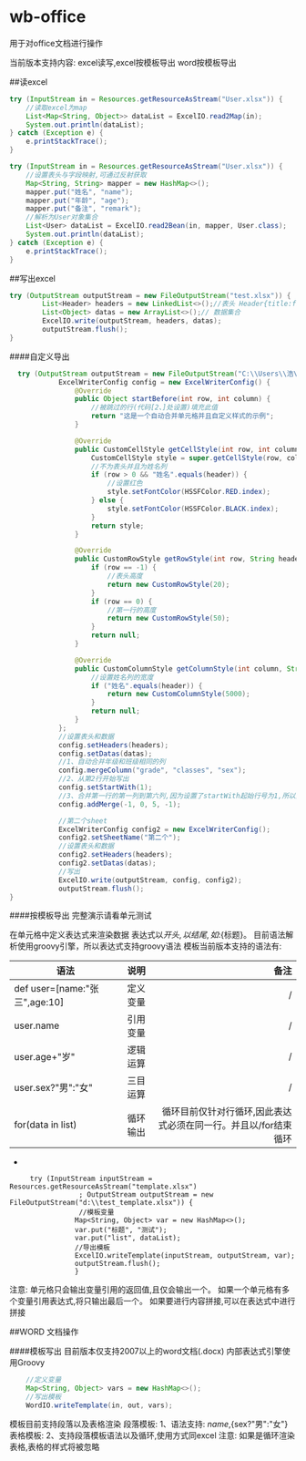 # wb-office
用于对office文档进行操作

当前版本支持内容:
excel读写,excel按模板导出
word按模板导出

##读excel
```java
try (InputStream in = Resources.getResourceAsStream("User.xlsx")) {
    //读取excel为map
    List<Map<String, Object>> dataList = ExcelIO.read2Map(in);
    System.out.println(dataList);
} catch (Exception e) {
    e.printStackTrace();
}
```

```java
try (InputStream in = Resources.getResourceAsStream("User.xlsx")) {
    //设置表头与字段映射,可通过反射获取
    Map<String, String> mapper = new HashMap<>();
    mapper.put("姓名", "name");
    mapper.put("年龄", "age");
    mapper.put("备注", "remark");
    //解析为User对象集合
    List<User> dataList = ExcelIO.read2Bean(in, mapper, User.class);
    System.out.println(dataList);
} catch (Exception e) {
    e.printStackTrace();
}
```
##写出excel
```java
try (OutputStream outputStream = new FileOutputStream("test.xlsx")) {
        List<Header> headers = new LinkedList<>();//表头 Header{title:field}
        List<Object> datas = new ArrayList<>();// 数据集合
        ExcelIO.write(outputStream, headers, datas);
        outputStream.flush();
}
```

####自定义导出
```java
  try (OutputStream outputStream = new FileOutputStream("C:\\Users\\浩\\Desktop\\test_2.xlsx")) {
            ExcelWriterConfig config = new ExcelWriterConfig() {
                @Override
                public Object startBefore(int row, int column) {
                    //被跳过的行(代码[2、]处设置)填充此值
                    return "这是一个自动合并单元格并且自定义样式的示例";
                }

                @Override
                public CustomCellStyle getCellStyle(int row, int column, String header, Object value) {
                    CustomCellStyle style = super.getCellStyle(row, column, header, value);
                    //不为表头并且为姓名列
                    if (row > 0 && "姓名".equals(header)) {
                        //设置红色
                        style.setFontColor(HSSFColor.RED.index);
                    } else {
                        style.setFontColor(HSSFColor.BLACK.index);
                    }
                    return style;
                }

                @Override
                public CustomRowStyle getRowStyle(int row, String header) {
                    if (row == -1) {
                        //表头高度
                        return new CustomRowStyle(20);
                    }
                    if (row == 0) {
                        //第一行的高度
                        return new CustomRowStyle(50);
                    }
                    return null;
                }

                @Override
                public CustomColumnStyle getColumnStyle(int column, String header) {
                    //设置姓名列的宽度
                    if ("姓名".equals(header)) {
                        return new CustomColumnStyle(5000);
                    }
                    return null;
                }
            };
            //设置表头和数据
            config.setHeaders(headers);
            config.setDatas(datas);
            //1、自动合并年级和班级相同的列
            config.mergeColumn("grade", "classes", "sex");
            //2、从第2行开始写出
            config.setStartWith(1);
            //3、合并第一行的第一列到第六列,因为设置了startWith起始行号为1,所以第一列为-1
            config.addMerge(-1, 0, 5, -1);

            //第二个sheet
            ExcelWriterConfig config2 = new ExcelWriterConfig();
            config2.setSheetName("第二个");
            //设置表头和数据
            config2.setHeaders(headers);
            config2.setDatas(datas);
            //写出
            ExcelIO.write(outputStream, config, config2);
            outputStream.flush();
}
```

####按模板导出
完整演示请看单元测试

在单元格中定义表达式来渲染数据
表达式以${开头,以}结尾,如:${标题}。
目前语法解析使用groovy引擎，所以表达式支持groovy语法
模板当前版本支持的语法有:

|             语法              |             说明                        | 备注                      |
| ------------------------------|:--------------------------------------:| -------------------------:|
| def user=[name:"张三",age:10] |              定义变量                    |          /              |
| user.name                     |              引用变量                    |     /            |
| user.age+"岁"                 | 逻辑运算                                 |        /             |
| user.sex?"男":"女"            |  三目运算                                |     /     |
| for(data in list)            |   循环输出                                |   循环目前仅针对行循环,因此表达式必须在同一行。并且以/for结束循环      |
-
```
     try (InputStream inputStream = Resources.getResourceAsStream("template.xlsx")
                 ; OutputStream outputStream = new FileOutputStream("d:\\test_template.xlsx")) {
                 //模板变量
                Map<String, Object> var = new HashMap<>();
                var.put("标题", "测试");
                var.put("list", dataList);
                //导出模板
                ExcelIO.writeTemplate(inputStream, outputStream, var);
                outputStream.flush();
                }
```
注意: 单元格只会输出变量引用的返回值,且仅会输出一个。
如果一个单元格有多个变量引用表达式,将只输出最后一个。
如果要进行内容拼接,可以在表达式中进行拼接


##WORD 文档操作

####模板写出
目前版本仅支持2007以上的word文档(.docx)
内部表达式引擎使用Groovy
```java
    //定义变量
    Map<String, Object> vars = new HashMap<>();
    //写出模板
    WordIO.writeTemplate(in, out, vars);
```
模板目前支持段落以及表格渲染
段落模板:
1、语法支持: ${name},${sex?"男":"女"}
表格模板:
2、支持段落模板语法以及循环,使用方式同excel
注意: 如果是循环渲染表格,表格的样式将被忽略